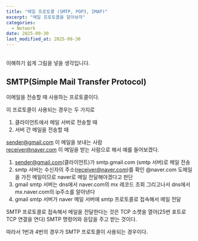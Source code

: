 ```yaml
---
title: "메일 프로토콜 (SMTP, POP3, IMAP)"
excerpt: "메일 프로토콜을 알아보자"
categories:
  - Network
date: 2025-09-30
last_modified_at: 2025-09-30
---
```

<br>
이해하기 쉽게 그림을 넣을 생각입니다.

## SMTP(Simple Mail Transfer Protocol)

이메일을 전송할 때 사용하는 프로토콜이다. 

이 프로토콜이 사용되는 경우는 두 가지로<br>
1. 클라이언트에서 메일 서버로 전송할 때<br>
2. 서버 간 메일을 전송할 때

sender@gmail.com 이 메일을 보내는 사람<br>
receiver@naver.com 이 메일을 받는 사람으로 해서 예를 들어보겠다.

1. sender@gmail.com(클라이언트)가 smtp.gmail.com (smtp 서버)로 메일 전송 <br>
2. smtp 서버는 수신자의 주소(receiver@naver.com)를 확인 @naver.com 도메일을 가진 메일이므로 naver로 메일 전달해야겠다고 판단<br>
3. gmail smtp 서버는 dns에서 naver.com의 mx 레코드 조회 그리고나서 dns에서 mx.naver.com의 ip주소를 알아낸다<br>
4. gmail smtp 서버가 naver 메일 서버에 smtp 프로토콜로 접속해서 메일 전달

SMTP 프로토콜로 접속해서 메일을 전달한다는 것은 TCP 소켓을 열어(25번 포트로 TCP 연결을 연다) SMTP 명령어와 응답을 주고 받는 것이다.

따라서 1번과 4번의 경우가 SMTP 프로토콜이 사용되는 경우이다. 
